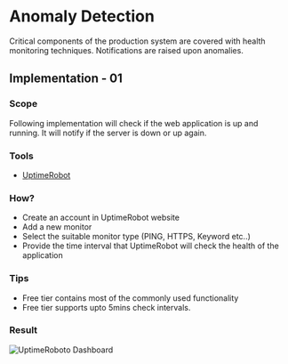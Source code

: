 #
# Anomaly Detection

Critical components of the production system are covered with health monitoring techniques. Notifications are raised upon anomalies.

## Implementation - 01

### Scope
Following implementation will check if the web application is up and running. It will notify if the server is down or up again.

### Tools
- [UptimeRobot](https://uptimerobot.com/)

### How?
- Create an account in UptimeRobot website
- Add a new monitor
- Select the suitable monitor type (PING, HTTPS, Keyword etc..)
- Provide the time interval that UptimeRobot will check the health of the application

### Tips
- Free tier contains most of the commonly used functionality
- Free tier supports upto 5mins check intervals. 

### Result
![UptimeRoboto Dashboard](https://user-images.githubusercontent.com/2338919/51892515-27392a80-23c8-11e9-8c66-f416558c4cb9.jpg)
